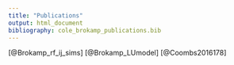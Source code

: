 ```yaml
---
title: "Publications"
output: html_document
bibliography: cole_brokamp_publications.bib
---
```


[@Brokamp_rf_ij_sims]
[@Brokamp_LUmodel]
[@Coombs2016178]